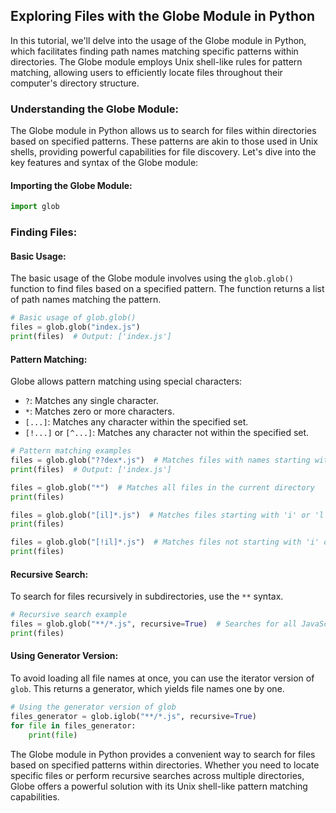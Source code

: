 ## Exploring Files with the Globe Module in Python

In this tutorial, we'll delve into the usage of the Globe module in Python, which facilitates finding path names matching specific patterns within directories. The Globe module employs Unix shell-like rules for pattern matching, allowing users to efficiently locate files throughout their computer's directory structure.

### Understanding the Globe Module:

The Globe module in Python allows us to search for files within directories based on specified patterns. These patterns are akin to those used in Unix shells, providing powerful capabilities for file discovery. Let's dive into the key features and syntax of the Globe module:

#### Importing the Globe Module:

```python
import glob
```

### Finding Files:

#### Basic Usage:

The basic usage of the Globe module involves using the `glob.glob()` function to find files based on a specified pattern. The function returns a list of path names matching the pattern.

```python
# Basic usage of glob.glob()
files = glob.glob("index.js")
print(files)  # Output: ['index.js']
```

#### Pattern Matching:

Globe allows pattern matching using special characters:

- `?`: Matches any single character.
- `*`: Matches zero or more characters.
- `[...]`: Matches any character within the specified set.
- `[!...]` or `[^...]`: Matches any character not within the specified set.

```python
# Pattern matching examples
files = glob.glob("??dex*.js")  # Matches files with names starting with any two characters followed by 'dex' and ending with '.js'
print(files)  # Output: ['index.js']

files = glob.glob("*")  # Matches all files in the current directory
print(files)

files = glob.glob("[il]*.js")  # Matches files starting with 'i' or 'l' and ending with '.js'
print(files)

files = glob.glob("[!il]*.js")  # Matches files not starting with 'i' or 'l' and ending with '.js'
print(files)
```

#### Recursive Search:

To search for files recursively in subdirectories, use the `**` syntax.

```python
# Recursive search example
files = glob.glob("**/*.js", recursive=True)  # Searches for all JavaScript files recursively in all directories
print(files)
```

#### Using Generator Version:

To avoid loading all file names at once, you can use the iterator version of `glob`. This returns a generator, which yields file names one by one.

```python
# Using the generator version of glob
files_generator = glob.iglob("**/*.js", recursive=True)
for file in files_generator:
    print(file)
```

The Globe module in Python provides a convenient way to search for files based on specified patterns within directories. Whether you need to locate specific files or perform recursive searches across multiple directories, Globe offers a powerful solution with its Unix shell-like pattern matching capabilities.
